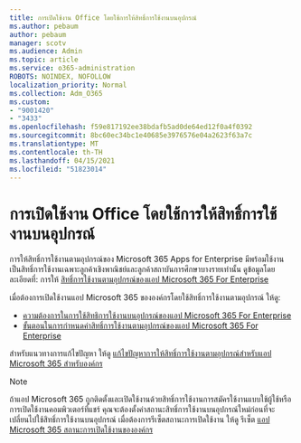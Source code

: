```yaml
---
title: การเปิดใช้งาน Office โดยใช้การให้สิทธิ์การใช้งานบนอุปกรณ์
ms.author: pebaum
author: pebaum
manager: scotv
ms.audience: Admin
ms.topic: article
ms.service: o365-administration
ROBOTS: NOINDEX, NOFOLLOW
localization_priority: Normal
ms.collection: Adm_O365
ms.custom:
- "9001420"
- "3433"
ms.openlocfilehash: f59e817192ee38bdafb5ad0de64ed12f0a4f0392
ms.sourcegitcommit: 8bc60ec34bc1e40685e3976576e04a2623f63a7c
ms.translationtype: MT
ms.contentlocale: th-TH
ms.lasthandoff: 04/15/2021
ms.locfileid: "51823014"
---
```

# <a name="activating-office-using-device-based-licensing"></a>การเปิดใช้งาน Office โดยใช้การให้สิทธิ์การใช้งานบนอุปกรณ์

การให้สิทธิ์การใช้งานตามอุปกรณ์ของ Microsoft 365 Apps for Enterprise มีพร้อมใช้งานเป็นสิทธิ์การใช้งานเฉพาะลูกค้าเชิงพาณิชย์และลูกค้าสถาบันการศึกษาบางรายเท่านั้น ดูข้อมูลโดยละเอียดที่: การให้ [สิทธิ์การใช้งานตามอุปกรณ์ของแอป Microsoft 365 For Enterprise](https://docs.microsoft.com/deployoffice/device-based-licensing)

เมื่อต้องการเปิดใช้งานแอป Microsoft 365 ขององค์กรโดยใช้สิทธิ์การใช้งานตามอุปกรณ์ ให้ดู:

- [ความต้องการในการใช้สิทธิการใช้งานบนอุปกรณ์ของแอป Microsoft 365 For Enterprise](https://docs.microsoft.com/deployoffice/device-based-licensing#requirements-for-using-device-based-licensing-for-microsoft-365-apps-for-enterprise)
- [ขั้นตอนในการกําหนดค่าสิทธิ์การใช้งานตามอุปกรณ์ของแอป Microsoft 365 For Enterprise](https://docs.microsoft.com/deployoffice/device-based-licensing#steps-to-configure-device-based-licensing-for-microsoft-365-apps-for-enterprise)

สําหรับแนวทางการแก้ไขปัญหา ให้ดู [แก้ไขปัญหาการให้สิทธิ์การใช้งานตามอุปกรณ์สําหรับแอป Microsoft 365 สําหรับองค์กร](https://docs.microsoft.com/deployoffice/device-based-licensing#troubleshoot-device-based-licensing-for-microsoft-365-apps-for-enterprise)

> [!NOTE]
> ถ้าแอป Microsoft 365 ถูกติดตั้งและเปิดใช้งานด้วยสิทธิ์การใช้งานการสมัครใช้งานแบบใช้ผู้ใช้หรือการเปิดใช้งานคอมพิวเตอร์ที่แชร์ คุณจะต้องตั้งค่าสถานะสิทธิ์การใช้งานบนอุปกรณ์ใหม่ก่อนที่จะเปลี่ยนไปใช้สิทธิ์การใช้งานบนอุปกรณ์ เมื่อต้องการรีเซ็ตสถานะการเปิดใช้งาน ให้ดู รีเซ็ต [แอป Microsoft 365 สถานะการเปิดใช้งานขององค์กร](https://docs.microsoft.com/office/troubleshoot/activation/reset-office-365-proplus-activation-state)
